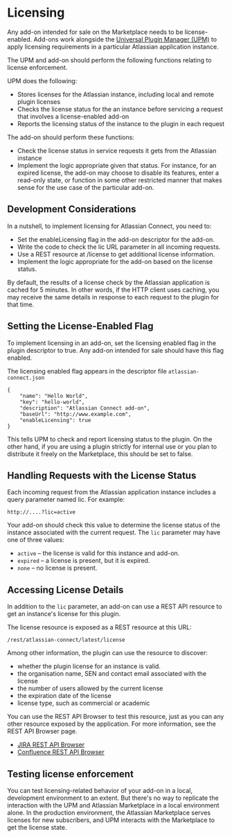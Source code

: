 # Licensing

Any add-on intended for sale on the Marketplace needs to be license-enabled. Add-ons work alongside the [Universal Plugin Manager (UPM)](https://confluence.atlassian.com/display/UPM/Universal+Plugin+Manager+Documentation) to apply licensing requirements in a particular Atlassian application instance.

The UPM and add-on should perform the following functions relating to license enforcement.

UPM does the following:

 * Stores licenses for the Atlassian instance, including local and remote plugin licenses
 * Checks the license status for the an instance before servicing a request that involves a license-enabled add-on
 * Reports the licensing status of the instance to the plugin in each request

The add-on should perform these functions: 

 * Check the license status in service requests it gets from the Atlassian instance
 * Implement the logic appropriate given that status. For instance, for an expired license, the add-on may choose to disable its features, enter a read-only state, or function in some other restricted manner that makes sense for the use case of the particular add-on.

## Development Considerations

In a nutshell, to implement licensing for Atlassian Connect, you need to:

 * Set the enableLicensing flag in the add-on descriptor for the add-on.
 * Write the code to check the lic URL parameter in all incoming requests.
 * Use a REST resource at /license to get additional license information.
 * Implement the logic appropriate for the add-on based on the license status. 

By default, the results of a license check by the Atlassian application is cached for 5 minutes. In other words, if the HTTP client uses caching, you may receive the same details in response to each request to the plugin for that time.

## Setting the License-Enabled Flag

To implement licensing in an add-on, set the licensing enabled flag in the plugin descriptor to true. Any add-on intended for sale should have this flag enabled.

The licensing enabled flag appears in the descriptor file `atlassian-connect.json`

```
{
    "name": "Hello World",
    "key": "hello-world",
    "description": "Atlassian Connect add-on",
    "baseUrl": "http://www.example.com",
    "enableLicensing": true
}
```

This tells UPM to check and report licensing status to the plugin. On the other hand, if you are using a plugin strictly for internal use or you plan to distribute it freely on the Marketplace, this should be set to false.

## Handling Requests with the License Status

Each incoming request from the Atlassian application instance includes a query parameter named lic. For example:

```
http://....?lic=active
```

Your add-on should check this value to determine the license status of the instance associated with the current request. The `lic` parameter may have one of three values:

 * `active` – the license is valid for this instance and add-on.
 * `expired` – a license is present, but it is expired.
 * `none` – no license is present.

## Accessing License Details

In addition to the `lic` parameter, an add-on can use a REST API resource to get an instance's license for this plugin.

The license resource is exposed as a REST resource at this URL:

```
/rest/atlassian-connect/latest/license
```

Among other information, the plugin can use the resource to discover:

 * whether the plugin license for an instance is valid.
 * the organisation name, SEN and contact email associated with the license
 * the number of users allowed by the current license
 * the expiration date of the license
 * license type, such as commercial or academic

You can use the REST API Browser to test this resource, just as you can any other resource exposed by the application. For more information, see the REST API Browser page.

 * [JIRA REST API Browser](https://jira.atlassian.com/plugins/servlet/restbrowser#/)
 * [Confluence REST API Browser](https://confluence.atlassian.com/plugins/servlet/restbrowser#/)

## Testing license enforcement

You can test licensing-related behavior of your add-on in a local, development environment to an extent. But there's no way to replicate the interaction with the UPM and Atlassian Marketplace in a local environment alone. In the production environment, the Atlassian Marketplace serves licenses for new subscribers, and UPM interacts with the Marketplace to get the license state. 

